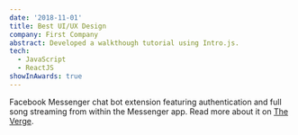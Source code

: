 ```yaml
---
date: '2018-11-01'
title: Best UI/UX Design
company: First Company
abstract: Developed a walkthough tutorial using Intro.js.
tech:
  - JavaScript
  - ReactJS
showInAwards: true
---
```


Facebook Messenger chat bot extension featuring authentication and full song streaming from within the Messenger app. Read more about it on [The Verge](https://www.theverge.com/2017/10/5/16433770/facebook-messenger-apple-music-bot-song-streaming).
